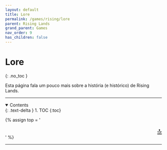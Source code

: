 ```yaml
---
layout: default
title: Lore
permalink: /games/rising/lore
parent: Rising Lands
grand_parent: Games
nav_order: 9
has_children: false
---
```


# Lore
{: .no_toc }

Esta página fala um pouco mais sobre a história (e histórico) de Rising Lands.

--------------------------------------------------------------------------------

<details open markdown="block">
  <summary>
    Contents
  </summary>
  {: .text-delta }
1. TOC
{:toc}
</details>

{% assign top = '<div style="text-align: right; font-size: 150%"><a href="#" id="back-to-top">🔝</a></div>' %}

--------------------------------------------------------------------------------
